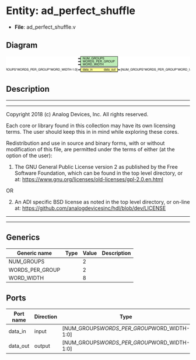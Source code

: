 # Entity: ad_perfect_shuffle

- **File**: ad_perfect_shuffle.v
## Diagram

![Diagram](ad_perfect_shuffle.svg "Diagram")
## Description

 ***************************************************************************
 ***************************************************************************
 Copyright 2018 (c) Analog Devices, Inc. All rights reserved.

 Each core or library found in this collection may have its own licensing terms.
 The user should keep this in in mind while exploring these cores.

 Redistribution and use in source and binary forms,
 with or without modification of this file, are permitted under the terms of either
  (at the option of the user):

   1. The GNU General Public License version 2 as published by the
      Free Software Foundation, which can be found in the top level directory, or at:
 https://www.gnu.org/licenses/old-licenses/gpl-2.0.en.html

 OR

   2.  An ADI specific BSD license as noted in the top level directory, or on-line at:
 https://github.com/analogdevicesinc/hdl/blob/dev/LICENSE

 ***************************************************************************
 ***************************************************************************

## Generics

| Generic name    | Type | Value | Description |
| --------------- | ---- | ----- | ----------- |
| NUM_GROUPS      |      | 2     |             |
| WORDS_PER_GROUP |      | 2     |             |
| WORD_WIDTH      |      | 8     |             |
## Ports

| Port name | Direction | Type                                        | Description |
| --------- | --------- | ------------------------------------------- | ----------- |
| data_in   | input     | [NUM_GROUPS*WORDS_PER_GROUP*WORD_WIDTH-1:0] |             |
| data_out  | output    | [NUM_GROUPS*WORDS_PER_GROUP*WORD_WIDTH-1:0] |             |
